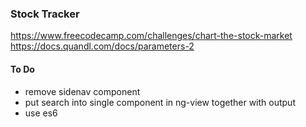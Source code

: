 ### Stock Tracker

https://www.freecodecamp.com/challenges/chart-the-stock-market   
https://docs.quandl.com/docs/parameters-2 

#### To Do  
- remove sidenav component 
- put search into single component in ng-view together with output
- use es6 
 
